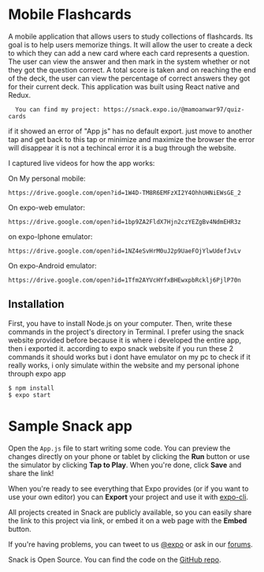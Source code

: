 # Mobile Flashcards
A mobile application that allows users to study collections of flashcards.
Its goal is to help users memorize things. It will allow the user to create a deck to which they can add a new card where each card represents a question. The user can view the answer and then mark in the system whether or not they got the question correct. A total score is taken and on reaching the end of the deck, the user can view the percentage of correct answers they got for their current deck.
This application was built using React native and Redux.

```
  You can find my project: https://snack.expo.io/@mamoanwar97/quiz-cards
```
if it showed an error of "App js" has no default export. just move to another tap and get back to this tap or minimize and maximize the browser the error will disappear it is not a techincal error it is a bug through the website.

I captured live videos for how the app works:

On My personal mobile:
```
https://drive.google.com/open?id=1W4D-TM8R6EMFzXI2Y4OhhUHNiEWsGE_2
```
On expo-web emulator: 
```
https://drive.google.com/open?id=1bp9ZA2FldX7Hjn2czYEZgBv4NdmEHR3z
```
on expo-Iphone emulator: 
```
https://drive.google.com/open?id=1NZ4eSvHrM0uJ2p9UaeFOjYlwUdefJvLv
```
On expo-Android emulator: 

```
https://drive.google.com/open?id=1Tfm2AYVcHYfxBHEwxpbRcklj6PjlP70n
```

## Installation
First, you have to install Node.js on your computer. Then, write these commands in the project's directory in Terminal.
I prefer using the snack website provided before because it is where i developed the entire app, then i exported it. according to expo snack website if you run these 2 commands it should works but i dont have emulator on my pc to check if it really works, i only simulate within the website and my personal iphone throuph expo app

```
$ npm install
$ expo start
```

# Sample Snack app

Open the `App.js` file to start writing some code. You can preview the changes directly on your phone or tablet by clicking the **Run** button or use the simulator by clicking **Tap to Play**. When you're done, click **Save** and share the link!

When you're ready to see everything that Expo provides (or if you want to use your own editor) you can **Export** your project and use it with [expo-cli](https://docs.expo.io/versions/latest/introduction/installation.html).

All projects created in Snack are publicly available, so you can easily share the link to this project via link, or embed it on a web page with the **Embed** button.

If you're having problems, you can tweet to us [@expo](https://twitter.com/expo) or ask in our [forums](https://forums.expo.io).

Snack is Open Source. You can find the code on the [GitHub repo](https://github.com/expo/snack-web).
